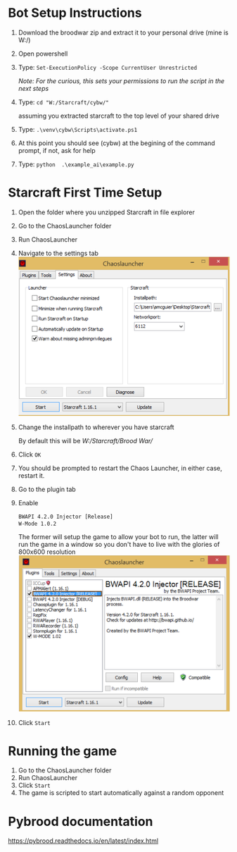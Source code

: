 # Bot Setup Instructions

1. Download the broodwar zip and extract it to your personal drive (mine is W:/)
3. Open powershell
4. Type:
   `Set-ExecutionPolicy -Scope CurrentUser Unrestricted`

    *Note: For the curious, this sets your permissions to run the script in the next steps*
5. Type:
   `cd "W:/Starcraft/cybw/"` 
   
    assuming you extracted starcraft to the top level of your shared drive
6.  Type:
    `.\venv\cybw\Scripts\activate.ps1`
7.  At this point you should see (cybw) at the begining of the command prompt, if not, ask for help
8. Type:
    `python  .\example_ai\example.py`
    

# Starcraft First Time Setup

1. Open the folder where you unzipped Starcraft in file explorer
2. Go to the ChaosLauncher folder
3. Run ChaosLauncher
4. Navigate to the settings tab ![Chaos Launcher](./images/ChaosLauncherPath.png)
5. Change the installpath to wherever you have starcraft
   
    By default this will be *W:/Starcraft/Brood War/*
6. Click `OK`
7. You should be prompted to restart the Chaos Launcher, in either case, restart it.
8. Go to the plugin tab
9. Enable 

    ```
    BWAPI 4.2.0 Injector [Release]
    W-Mode 1.0.2
    ```
   
   The former will setup the game to allow your bot to run, the latter will run the game 
   in a window so you don't have to live with the glories of 800x600 resolution
   ![Chaos Launcher Plugins](./images/ChaosLauncherPlugins.png)
10. Click `Start`

# Running the game
1. Go to the ChaosLauncher folder
2. Run ChaosLauncher
3. Click `Start`
4. The game is scripted to start automatically against a random opponent


# Pybrood documentation

<https://pybrood.readthedocs.io/en/latest/index.html>
